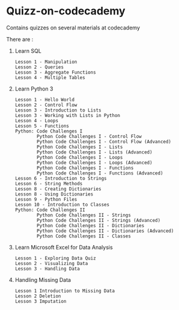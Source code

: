 # Quizz-on-codecademy
Contains quizzes on several materials at codecademy

There are :

1.  Learn SQL

        Lesson 1 - Manipulation
        Lesson 2 - Queries
        Lesson 3 - Aggregate Functions
        Lesson 4 - Multiple Tables

2.  Learn Python 3

        Lesson 1 - Hello World
        Lesson 2 - Control Flow
        Lesson 3 - Introduction to Lists
        Lesson 3 - Working with Lists in Python
        Lesson 4 - Loops
        Lesson 5 - Functions
        Python: Code Challenges I
                Python Code Challenges I - Control Flow
                Python Code Challenges I - Control Flow (Advanced)
                Python Code Challenges I - Lists
                Python Code Challenges I - Lists (Advanced)
                Python Code Challenges I - Loops
                Python Code Challenges I - Loops (Advanced)
                Python Code Challenges I - Functions
                Python Code Challenges I - Functions (Advanced)
        Lesson 6 - Introduction to Strings
        Lesson 6 - String Methods
        Lesson 8 - Creating Dictionaries
        Lesson 8 - Using Dictionaries
        Lesson 9 - Python Files
        Lesson 10 - Introduction to Classes
        Python: Code Challenges II
                Python Code Challenges II - Strings
                Python Code Challenges II - Strings (Advanced)
                Python Code Challenges II - Dictionaries
                Python Code Challenges II - Dictionaries (Advanced)
                Python Code Challenges II - Classes

3.  Learn Microsoft Excel for Data Analysis

        Lesson 1 - Exploring Data Quiz
        Lesson 2 - Visualizing Data
        Lesson 3 - Handling Data
        
4.  Handling Missing Data

        Lesson 1 Introduction to Missing Data
        Lesson 2 Deletion
        Lesson 3 Imputation
